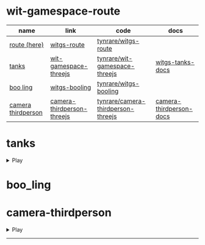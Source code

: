 # wit-gamespace-route

| name                                       | link                                                  | code                                                          | docs                      |
| ------------------------------------------ | ----------------------------------------------------- | ------------------------------------------------------------- | ------------------------- |
| [route (here)][witgs-route-h]              | [witgs-route][witgs-route-link]                       | [tynrare/witgs-route][witgs-route-code]                       |                           |
| [tanks][witgs-tanks-h]                     | [wit-gamespace-threejs][witgs-tanks-link]             | [tynrare/wit-gamespace-threejs][witgs-tanks-code]             | [witgs-tanks-docs]        |
| [boo ling][witgs-booling-h]                | [witgs-booling][witgs-booling-link]                   | [tynrare/witgs-booling][witgs-booling-code]                   |                           |
| [camera thirdperson][camera-thirdperson-h] | [camera-thirdperson-threejs][camera-thirdperson-link] | [tynrare/camera-thirdperson-threejs][camera-thirdperson-code] | [camera-thirdperson-docs] |

# tanks

<details>
    <summary>Play</summary>
    <iframe src="https://witgs-tanks.netlify.app/" title="tanks"></iframe>
</details>

# boo_ling

# camera-thirdperson

<details>
    <summary>Play</summary>
    <iframe src="https://camera-thirdperson-threejs.netlify.app/" title="xxx"></iframe>
</details>

---

[witgs-route-h]: #wit-gamespace-route
[witgs-route-link]: https://witgs-route.netlify.app/
[witgs-route-code]: https://github.com/tynrare/witgs-route/
[camera-thirdperson-h]: #camera-thirdperson
[camera-thirdperson-link]: https://camera-thirdperson-threejs.netlify.app
[camera-thirdperson-code]: https://github.com/tynrare/camera-thirdperson-threejs
[camera-thirdperson-docs]: https://camera-thirdperson-threejs.netlify.app/docs
[witgs-booling-h]: #boo_ling
[witgs-booling-link]: https://witgs-booling.netlify.app/
[witgs-booling-code]: https://github.com/tynrare/witgs-booling/
[witgs-tanks-h]: #tanks
[witgs-tanks-link]: https://witgs-tanks.netlify.app/
[witgs-tanks-docs]: https://witgs-tanks.netlify.app/docs/
[witgs-tanks-code]: https://github.com/tynrare/wit-gamespace-threejs/tree/dump240703
